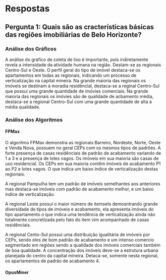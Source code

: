 # Respostas

## Pergunta 1: Quais são as cracterísticas básicas das regiões imobiliárias de Belo Horizonte?

### Análise dos Gráficos

A análise do gráfico de coleta de lixo é importante, pois indiretamente revela a intensidade da atividade humana na região. Destam-se as regionais Centro-Sul e Oeste.
O perfil geral do tipo de imóvel destaca-se os apartamentos em todas as regionais, indicando um processo de verticalização na capital mineira.
Na grande maioria das regionais os imóveis se destinam à moradia residêncial, destaca-se a reginal Centro-Sul que possui uma grande quantidade de imóvies comerciais.
Na grande maioria das regionais os imóvies são de qualidade de acbamento média, destaca-se a regional Centro-Sul com uma grande quantidade de alta a média qualidade.

### Análise dos Algoritmos
#### FPMax
O algoritmo FPMax demonstra as regionais Barreiro, Nordeste, Norte, Oeste e Venda Nova, possuem no geral CEPs com os mesmos tipos de padrões. A forte presença de casas residênciais de padrão de acabamento variando de 1 a 3 e a presença de lotes vagos. Os imóveis em sua maioria são casas de uso residencial. Os CEPs em sua maioria contêm imóveis de acabamento P1 ao P2 e lotes vagos. O que indica um baixo índice de verticalização destas regionais. 

A regional Pampulha tem um padrão de imóveis semelhantes aos anteriores mas destaca-se imóveis com padrão de acabamento melhor, e um baixo índice de verticalização.

A regional Leste possui o maior número de itemsets demosntrando grande diversidade de tipos de imóveis e acabamento, ela apresenta imóveis do tipo apartamento o que indica uma tendência de verticalização ainda não totalmente concretizada pelo fato do item vim acompanhado de casas residênciais.

A regional Cento-Sul possui uma distribuição igualitária de imóveis por CEPs, sendo eles de bom padrão de acabamento e um intenso comercio segmentado em regiões sendo a qualidade dos imóveis comerciais também de boa qualidade. A concentração dos imóveis deve-se a estrutura urbana planejada do centro da capital mineira. Detaca-se, somente nesta regional, os apartamentos de padrão de acabamento 4.

#### OpusMiner


